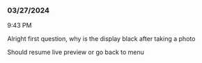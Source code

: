 ### 03/27/2024

9:43 PM

Alright first question, why is the display black after taking a photo

Should resume live preview or go back to menu

